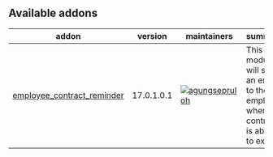 [//]: # (addons)

Available addons
----------------
addon | version | maintainers | summary
--- | --- | --- | ---
[employee_contract_reminder](employee_contract_reminder/) | 17.0.1.0.1 | [![agungsepruloh](https://github.com/agungsepruloh.png?size=30px)](https://github.com/agungsepruloh) | This module will send an email to the employee when the contract is about to expire.

[//]: # (end addons)
